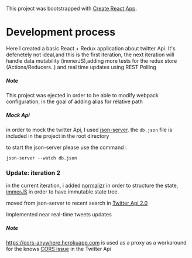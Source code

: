 This project was bootstrapped with [Create React App](https://github.com/facebook/create-react-app).

# Development process

Here I created a basic React + Redux application about twitter Api. It's defenetely not ideal,and this is the first iteration, the next iteration will handle data mutability (immerJS),adding more tests for the redux store (Actions/Reducers..) and real time updates using REST Polling

##### Note

This project was ejected in order to be able to modify webpack configuration, in the goal of adding alias for relative path

##### Mock Api

in order to mock the twitter Api, I used [json-server](https://github.com/typicode/json-server).
the `db.json` file is included in the project in the root directory

to start the json-server please use the command :

```
json-server --watch db.json
```

### Update: iteration 2

in the current iteration, i added [normalizr](https://github.com/paularmstrong/normalizr) in order to structure the state, [immerJS](https://github.com/immerjs/immer) in order to have immutable state tree.

moved from json-server to recent search in [Twitter Api 2.0](https://developer.twitter.com/en/docs/twitter-api/tweets/search/api-reference/get-tweets-search-recent)

Implemented near real-time tweets updates

##### Note

https://cors-anywhere.herokuapp.com is used as a proxy as a workaround for the knows [CORS issue](https://twittercommunity.com/t/will-twitter-api-support-cors-headers-soon/28276/5) in the Twitter Api
